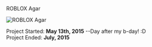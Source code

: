 ROBLOX Agar

![ROBLOX Agar](https://t1.rbxcdn.com/cec936ce455a90f09c20528da22e3ae3)

Project Started: <b>May 13th, 2015</b> --Day after my b-day! :D <br>
Project Ended: <b>July, 2015</br>
